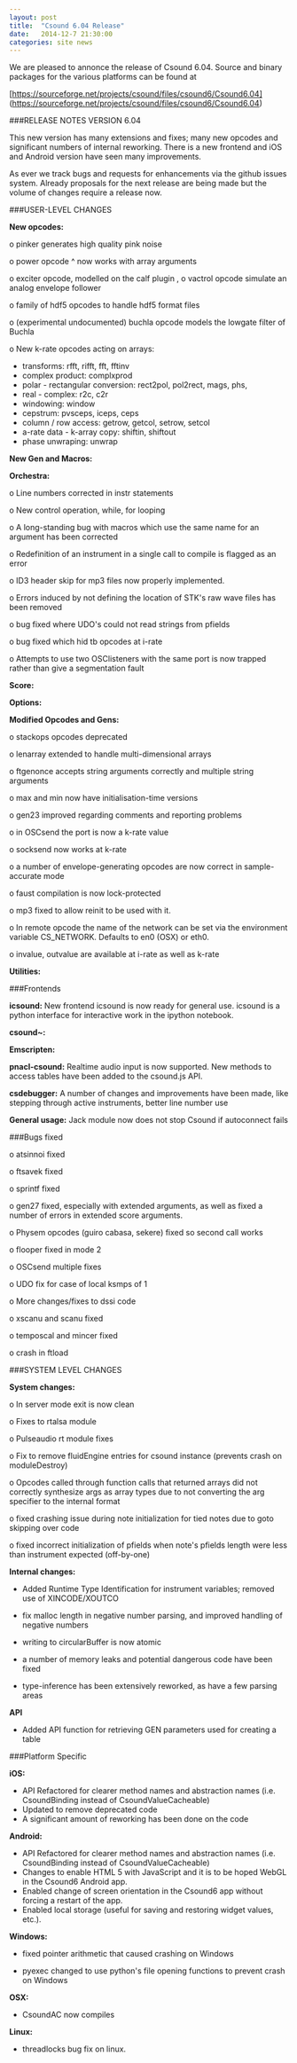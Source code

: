 ```yaml
---
layout: post
title:  "Csound 6.04 Release"
date:   2014-12-7 21:30:00
categories: site news 
---
```


We are pleased to annonce the release of Csound 6.04. Source and
binary packages for the various platforms can be found at

[https://sourceforge.net/projects/csound/files/csound6/Csound6.04]
(https://sourceforge.net/projects/csound/files/csound6/Csound6.04)


###RELEASE NOTES   VERSION 6.04

This new version has many extensions and fixes; many new opcodes 
and significant numbers of internal reworking.  There is a new
frontend and iOS and Android version have seen many improvements.

As ever we track bugs and requests for enhancements via the github
issues system.  Already proposals for the next release are being
made but the volume of changes require a release now.

###USER-LEVEL CHANGES

**New opcodes:**

   o    pinker generates high quality pink noise

   o    power opcode ^ now works with array arguments

   o    exciter opcode, modelled on the calf plugin
,
   o    vactrol opcode simulate an analog envelope follower

   o    family of hdf5 opcodes to handle hdf5 format files

   o    (experimental undocumented) buchla opcode models the lowgate
        filter of Buchla

   o    New k-rate opcodes acting on arrays:

   -  transforms: rfft, rifft, fft, fftinv
   -  complex product: complxprod
   -  polar - rectangular conversion: rect2pol, pol2rect, mags, phs,
   -  real - complex: r2c, c2r
   -  windowing: window
   -  cepstrum: pvsceps, iceps, ceps
   -  column / row access: getrow, getcol, setrow, setcol
   -  a-rate data - k-array copy: shiftin, shiftout
   -  phase unwraping: unwrap

**New Gen and Macros:**

**Orchestra:**

   o    Line numbers corrected in instr statements

   o    New control operation, while, for looping

   o    A long-standing bug with macros which use the same name for an
        argument has been corrected

   o    Redefinition of an instrument in a single call to compile is
        flagged as an error

   o    ID3 header skip for mp3 files now properly implemented.

   o    Errors induced by not defining the location of STK's raw wave
        files has been removed

   o    bug fixed where UDO's could not read strings from pfields

   o    bug fixed which hid tb opcodes at i-rate

   o    Attempts to use two OSClisteners with the same port is now
        trapped rather than give a segmentation fault

**Score:**

**Options:**

**Modified Opcodes and Gens:**

   o    stackops opcodes deprecated

   o    lenarray extended to handle multi-dimensional arrays

   o    ftgenonce accepts string arguments correctly and multiple
        string arguments

   o    max and min now have initialisation-time versions

   o    gen23 improved regarding comments and reporting problems

   o    in OSCsend the port is now a k-rate value

   o    socksend now works at k-rate

   o    a number of envelope-generating opcodes are now correct in
        sample-accurate mode

   o    faust compilation is now lock-protected

   o    mp3 fixed to allow reinit to be used with it.

   o    In remote opcode the name of the network can be set via the
        environment variable CS_NETWORK.  Defaults to en0 (OSX) or
        eth0.

   o    invalue, outvalue are available at i-rate as well as k-rate

**Utilities:**

###Frontends


**icsound:**
 New frontend icsound is now ready for general use.  icsound is a
     python interface for interactive work in the ipython notebook.

**csound~:**

**Emscripten:**

**pnacl-csound:**
Realtime audio input is now supported. New methods to access
tables have been added to the csound.js API.

**csdebugger:**
 A number of changes and improvements have been made, like
     stepping through active instruments, better line number use

**General usage:**
Jack module now does not stop Csound if autoconnect fails

###Bugs fixed

   o    atsinnoi fixed

   o    ftsavek fixed

   o    sprintf fixed

   o    gen27 fixed, especially with extended arguments, as well as
        fixed a number of errors in extended score arguments.

   o    Physem opcodes (guiro cabasa, sekere) fixed so second call
        works

   o    flooper fixed in mode 2

   o    OSCsend multiple fixes

   o    UDO fix for case of local ksmps of 1

   o    More changes/fixes to dssi code

   o    xscanu and scanu fixed

   o    temposcal and mincer fixed

   o    crash in ftload

###SYSTEM LEVEL CHANGES

**System changes:**

   o    In server mode exit is now clean

   o    Fixes to rtalsa module

   o    Pulseaudio rt module fixes

   o    Fix to remove fluidEngine entries for csound instance
        (prevents crash on moduleDestroy)

   o    Opcodes called through function calls that returned arrays
        did not correctly synthesize args as array types due to not
        converting the arg specifier to the internal format

   o    fixed crashing issue during note initialization for tied
        notes due to goto skipping over code

   o    fixed incorrect initialization of pfields when note's pfields
        length were less than instrument expected (off-by-one)

**Internal changes:**

   * Added Runtime Type Identification for instrument variables;
   removed use of XINCODE/XOUTCO

   * fix malloc length in negative number parsing, and improved
     handling of negative numbers

   * writing to circularBuffer is now atomic

   * a number of memory leaks and potential dangerous code have been
     fixed

   * type-inference has been extensively reworked, as have a few
     parsing areas

**API**

   * Added API function for retrieving GEN parameters used for
     creating a table

###Platform Specific

**iOS:**

* API Refactored for clearer method names and abstraction names (i.e.
CsoundBinding instead of CsoundValueCacheable)
* Updated to remove deprecated code
* A significant amount of reworking has been done on the code

**Android:**

* API Refactored for clearer method names and abstraction names (i.e.
CsoundBinding instead of CsoundValueCacheable)
* Changes to enable HTML 5 with JavaScript and it is to be hoped WebGL
in the Csound6 Android app.
* Enabled change of screen orientation in the Csound6 app without
forcing a restart of the app.
* Enabled local storage (useful for saving and restoring widget
values, etc.).

**Windows:**

* fixed pointer arithmetic that caused crashing on Windows

*  pyexec changed to use python's file opening functions to prevent crash on
  Windows

**OSX:**

* CsoundAC now compiles

**Linux:**

* threadlocks bug fix on linux.






